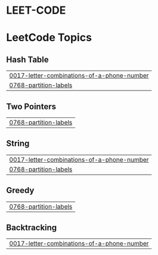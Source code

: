 # LEET-CODE
<!---LeetCode Topics Start-->
# LeetCode Topics
## Hash Table
|  |
| ------- |
| [0017-letter-combinations-of-a-phone-number](https://github.com/Sharanmithra/LEET-CODE/tree/master/0017-letter-combinations-of-a-phone-number) |
| [0768-partition-labels](https://github.com/Sharanmithra/LEET-CODE/tree/master/0768-partition-labels) |
## Two Pointers
|  |
| ------- |
| [0768-partition-labels](https://github.com/Sharanmithra/LEET-CODE/tree/master/0768-partition-labels) |
## String
|  |
| ------- |
| [0017-letter-combinations-of-a-phone-number](https://github.com/Sharanmithra/LEET-CODE/tree/master/0017-letter-combinations-of-a-phone-number) |
| [0768-partition-labels](https://github.com/Sharanmithra/LEET-CODE/tree/master/0768-partition-labels) |
## Greedy
|  |
| ------- |
| [0768-partition-labels](https://github.com/Sharanmithra/LEET-CODE/tree/master/0768-partition-labels) |
## Backtracking
|  |
| ------- |
| [0017-letter-combinations-of-a-phone-number](https://github.com/Sharanmithra/LEET-CODE/tree/master/0017-letter-combinations-of-a-phone-number) |
<!---LeetCode Topics End-->